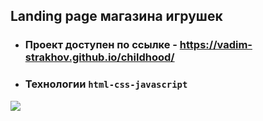 ## Landing page магазина игрушек

- ### Проект доступен по ссылке - https://vadim-strakhov.github.io/childhood/
- ### Технологии `html-css-javascript`

![](childhood.png)
